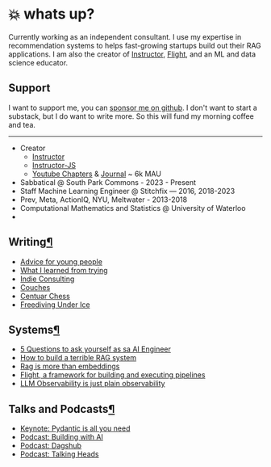 # :boom: whats up?

Currently working as an independent consultant. I use my expertise in recommendation systems to helps fast-growing startups build out their RAG applications. I am also the creator of [Instructor](https://jxnl.github.io/instructor), [Flight](https://jxnl.github.io/flight), and an ML and data science educator.

## Support

I want to support me, you can [sponsor me on github](https://github.com/sponsors/jxnl). I don't want to start a substack, but I do want to write more. So this will fund my morning coffee and tea.

---

- Creator
    - [Instructor](https://jxnl.github.io/instructor/)
    - [Instructor-JS](https://instructor-ai.github.io/instructor-js/)
    - [Youtube Chapters](https://youtubechapters.app) & [Journal](http://usejournal.xyz) ~ 6k MAU
- Sabbatical @ South Park Commons - 2023 - Present
- Staff Machine Learning Engineer @ Stitchfix — 2016, 2018-2023
- Prev, Meta, ActionIQ, NYU, Meltwater - 2013-2018
- Computational Mathematics and Statistics @ University of Waterloo
- 
## Writing[¶](https://jxnl.github.io/blog/#writing)

- [Advice for young people](https://jxnl.github.io/blog/writing/2024/06/01/advice-to-young-people/)
- [What I learned from trying](https://jxnl.github.io/blog/writing/2024/01/08/learning/)
- [Indie Consulting](https://jxnl.github.io/blog/writing/2024/01/22/consulting/)
- [Couches](https://jxnl.github.io/blog/writing/2024/01/20/couchs/)
- [Centuar Chess](https://jxnl.github.io/blog/writing/2023/02/05/centaur-chess/)
- [Freediving Under Ice](https://jxnl.github.io/blog/writing/2023/02/05/freediving-ice/)

## Systems[¶](https://jxnl.github.io/blog/#systems)

- [5 Questions to ask yourself as sa AI Engineer](https://jxnl.github.io/blog/writing/2024/01/19/tips-probabilistic-software/)
- [How to build a terrible RAG system](https://jxnl.github.io/blog/writing/2024/01/07/inverted-thinking-rag/)
- [Rag is more than embeddings](https://jxnl.github.io/blog/writing/2023/09/17/rag-is-more-than-embeddings/)
- [Flight, a framework for building and executing pipelines](https://jxnl.github.io/blog/writing/2022/08/01/stitchfix-framework/)
- [LLM Observability is just plain observability](https://jxnl.github.io/blog/writing/2023/04/04/good-llm-observability/)

## Talks and Podcasts[¶](https://jxnl.github.io/blog/#talks-and-podcasts)

- [Keynote: Pydantic is all you need](https://www.youtube.com/watch?v=yj-wSRJwrrc&)
- [Podcast: Building with AI](https://www.youtube.com/watch?v=RuLTElrphnk)
- [Podcast: Dagshub](https://www.youtube.com/watch?v=rDP44EVpHTA)
- [Podcast: Talking Heads](https://www.youtube.com/watch?v=5-5jf3_mvBg)
